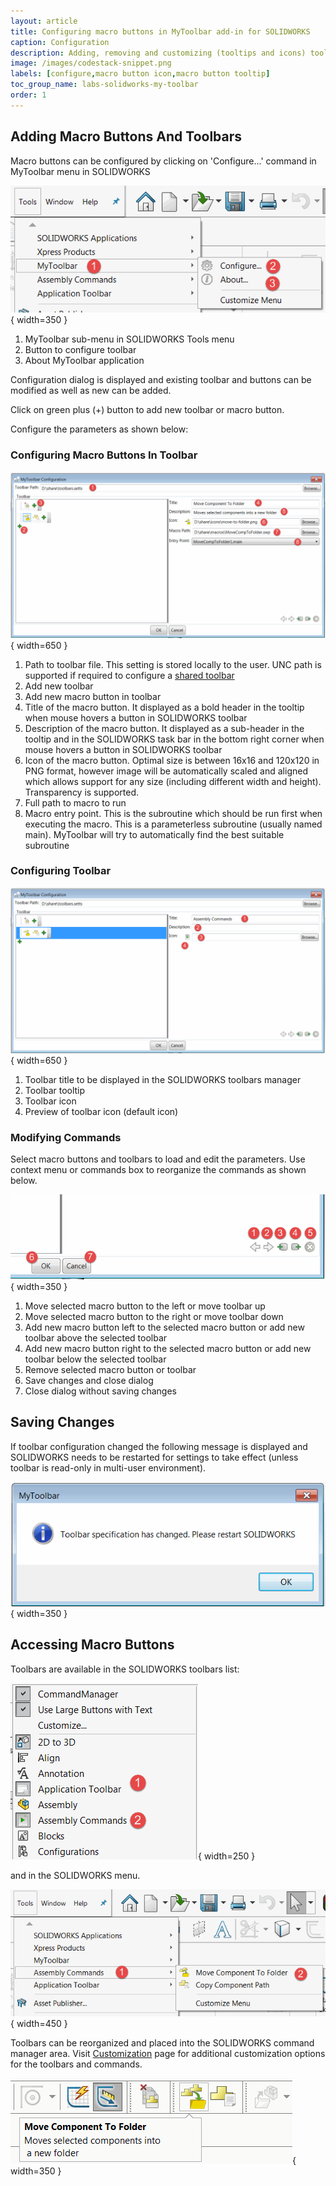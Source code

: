 ```yaml
---
layout: article
title: Configuring macro buttons in MyToolbar add-in for SOLIDWORKS
caption: Configuration
description: Adding, removing and customizing (tooltips and icons) toolbars and macro buttons in MyToolbar add-in for SOLIDWORKS
image: /images/codestack-snippet.png
labels: [configure,macro button icon,macro button tooltip]
toc_group_name: labs-solidworks-my-toolbar
order: 1
---
```

## Adding Macro Buttons And Toolbars

Macro buttons can be configured by clicking on 'Configure...' command in MyToolbar menu in SOLIDWORKS

![MyToolbar add-in menu in SOLIDWORKS](my-toolbar-menu.png){ width=350 }

1. MyToolbar sub-menu in SOLIDWORKS Tools menu
1. Button to configure toolbar
1. About MyToolbar application

Configuration dialog is displayed and existing toolbar and buttons can be modified as well as new can be added.

Click on green plus (+) button to add new toolbar or macro button.

Configure the parameters as shown below:

### Configuring Macro Buttons In Toolbar

![Editing macro button in MyToolbar](edit-macro.png){ width=650 }

1. Path to toolbar file. This setting is stored locally to the user. UNC path is supported if required to configure a [shared toolbar](/labs/solidworks/my-toolbar/user-guide/multi-user/)
1. Add new toolbar
1. Add new macro button in toolbar
1. Title of the macro button. It displayed as a bold header in the tooltip when mouse hovers a button in SOLIDWORKS toolbar
1. Description of the macro button. It displayed as a sub-header in the tooltip and in the SOLIDWORKS task bar in the bottom right corner when mouse hovers a button in SOLIDWORKS toolbar
1. Icon of the macro button. Optimal size is between 16x16 and 120x120 in PNG format, however image will be automatically scaled and aligned which allows support for any size (including different width and height). Transparency is supported.
1. Full path to macro to run
1. Macro entry point. This is the subroutine which should be run first when executing the macro. This is a parameterless subroutine (usually named main). MyToolbar will try to automatically find the best suitable subroutine

### Configuring Toolbar

![Editing toolbar in MyToolbar](edit-toolbar.png){ width=650 }

1. Toolbar title to be displayed in the SOLIDWORKS toolbars manager
1. Toolbar tooltip
1. Toolbar icon
1. Preview of toolbar icon (default icon)

### Modifying Commands

Select macro buttons and toolbars to load and edit the parameters. Use context menu or commands box to reorganize the commands as shown below.

![Caption](modifying-commands.png){ width=350 }

1. Move selected macro button to the left or move toolbar up
1. Move selected macro button to the right or move toolbar down
1. Add new macro button left to the selected macro button or add new toolbar above the selected toolbar
1. Add new macro button right to the selected macro button or add new toolbar below the selected toolbar
1. Remove selected macro button or toolbar
1. Save changes and close dialog
1. Close dialog without saving changes

## Saving Changes

If toolbar configuration changed the following message is displayed and SOLIDWORKS needs to be restarted for settings to take effect (unless toolbar is read-only in multi-user environment).

![MyToolbar specification changed notification](toolbar-spec-changed.png){ width=350 }

## Accessing Macro Buttons

Toolbars are available in the SOLIDWORKS toolbars list:

![SOLIDWORKS toolbars list](solidworks-toolbars.png){ width=250 }

and in the SOLIDWORKS menu.

![Macro buttons in SOLIDWORKS menu](my-toolbar-commands-menu.png){ width=450 }

Toolbars can be reorganized and placed into the SOLIDWORKS command manager area. Visit [Customization](/solidworks/my-toolbar/user-guide/customization/) page for additional customization options for the toolbars and commands.

![Macro buttons in SOLIDWORKS toolbar](my-toolbar-commands.png){ width=350 }